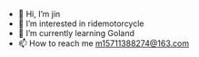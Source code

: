 - 👋 Hi, I’m jin
- 👀 I’m interested in ridemotorcycle
- 🌱 I’m currently learning Goland
- 📫 How to reach me m15711388274@163.com
